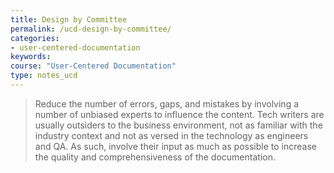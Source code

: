 ```yaml
---
title: Design by Committee
permalink: /ucd-design-by-committee/
categories:
- user-centered-documentation
keywords:
course: "User-Centered Documentation"
type: notes_ucd
---
```


> Reduce the number of errors, gaps, and mistakes by involving a number of unbiased experts to influence the content. Tech writers are usually outsiders to the business environment, not as familiar with the industry context and not as versed in the technology as engineers and QA. As such, involve their input as much as possible to increase the quality and comprehensiveness of the documentation.

